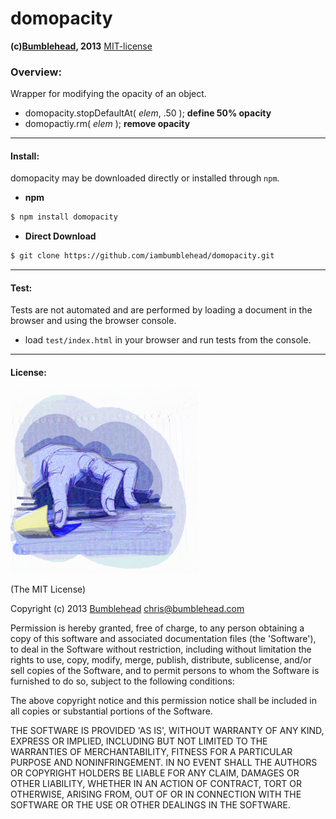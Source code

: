 domopacity
==========
**(c)[Bumblehead][0], 2013** [MIT-license](#license)  

### Overview:

Wrapper for modifying the opacity of an object.

 - domopacity.stopDefaultAt( _elem_, .50 ); **define 50% opacity**
 - domopactiy.rm( _elem_ ); **remove opacity**
 

[0]: http://www.bumblehead.com                            "bumblehead"

---------------------------------------------------------
#### <a id="install"></a>Install:

domopacity may be downloaded directly or installed through `npm`.

 * **npm**   

 ```bash
 $ npm install domopacity
 ```

 * **Direct Download**
 
 ```bash  
 $ git clone https://github.com/iambumblehead/domopacity.git
 ```

---------------------------------------------------------
#### <a id="test"></a>Test:

Tests are not automated and are performed by loading a document in the browser and using the browser console.

- load `test/index.html` in your browser and run tests from the console.


---------------------------------------------------------
#### <a id="license">License:

 ![scrounge](http://github.com/iambumblehead/scroungejs/raw/master/img/hand.png) 

(The MIT License)

Copyright (c) 2013 [Bumblehead][0] <chris@bumblehead.com>

Permission is hereby granted, free of charge, to any person obtaining a copy of this software and associated documentation files (the 'Software'), to deal in the Software without restriction, including without limitation the rights to use, copy, modify, merge, publish, distribute, sublicense, and/or sell copies of the Software, and to permit persons to whom the Software is furnished to do so, subject to the following conditions:

The above copyright notice and this permission notice shall be included in all copies or substantial portions of the Software.

THE SOFTWARE IS PROVIDED 'AS IS', WITHOUT WARRANTY OF ANY KIND, EXPRESS OR IMPLIED, INCLUDING BUT NOT LIMITED TO THE WARRANTIES OF MERCHANTABILITY, FITNESS FOR A PARTICULAR PURPOSE AND NONINFRINGEMENT. IN NO EVENT SHALL THE AUTHORS OR COPYRIGHT HOLDERS BE LIABLE FOR ANY CLAIM, DAMAGES OR OTHER LIABILITY, WHETHER IN AN ACTION OF CONTRACT, TORT OR OTHERWISE, ARISING FROM, OUT OF OR IN CONNECTION WITH THE SOFTWARE OR THE USE OR OTHER DEALINGS IN THE SOFTWARE.
